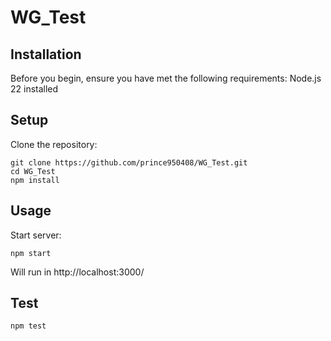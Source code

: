 # WG_Test

## Installation
Before you begin, ensure you have met the following requirements:
Node.js 22 installed

## Setup
Clone the repository:

```
git clone https://github.com/prince950408/WG_Test.git
cd WG_Test
npm install
```

## Usage
Start server:
```
npm start
```
Will run in http://localhost:3000/

## Test
```
npm test
```
